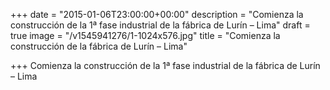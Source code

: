 +++
date = "2015-01-06T23:00:00+00:00"
description = "Comienza la construcción de la 1ª fase industrial de la fábrica de Lurín – Lima"
draft = true
image = "/v1545941276/1-1024x576.jpg"
title = "Comienza la construcción de la fábrica de Lurín – Lima"

+++
Comienza la construcción de la 1ª fase industrial de la fábrica de Lurín – Lima